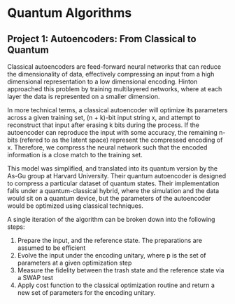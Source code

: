 Quantum Algorithms
==================


## Project 1: Autoencoders: From Classical to Quantum 

Classical autoencoders are feed-forward neural networks that can reduce the dimensionality of data, effectively compressing an input from a high dimensional representation to a low dimensional encoding. Hinton approached this problem by training multilayered networks, where at each layer the data is represented on a smaller dimension. 

In more technical terms, a classical autoencoder will optimize its parameters across a given training set, (n + k)-bit input string x, and attempt to reconstruct that input after erasing k bits during the process. If the autoencoder can reproduce the input with some accuracy, the remaining n-bits (refered to as the latent space) represent the compressed encoding of x. Therefore, we compress the neural network such that the encoded information is a close match to the training set.

This model was simplified, and translated into its quantum version by the As-Gu group at Harvard University. Their quantum autoencoder is designed to compress a particular dataset of quantum states. Their implementation falls under a quantum-classical hybrid, where the simulation and the data would sit on a quantum device, but the parameters of the autoencoder would be optimized using classical techniques.


A single iteration of the algorithm can be broken down into the following steps:

1. Prepare the input, and the reference state. The preparations are assumed to be efficient
2. Evolve the input under the encoding unitary, where p is the set of parameters at a given optimization step
3. Measure the fidelity between the trash state and the reference state via a SWAP test
4. Apply cost function to the classical optimization routine and return a new set of parameters for the encoding unitary.
